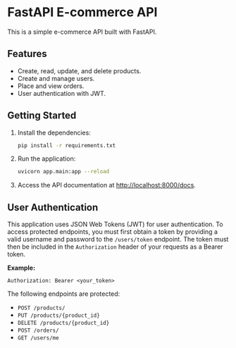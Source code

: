 # FastAPI E-commerce API

This is a simple e-commerce API built with FastAPI.

## Features

*   Create, read, update, and delete products.
*   Create and manage users.
*   Place and view orders.
*   User authentication with JWT.

## Getting Started

1.  Install the dependencies:

    ```bash
    pip install -r requirements.txt
    ```

2.  Run the application:

    ```bash
    uvicorn app.main:app --reload
    ```

3.  Access the API documentation at [http://localhost:8000/docs](http://localhost:8000/docs).

## User Authentication

This application uses JSON Web Tokens (JWT) for user authentication. To access protected endpoints, you must first obtain a token by providing a valid username and password to the `/users/token` endpoint. The token must then be included in the `Authorization` header of your requests as a Bearer token.

**Example:**

```
Authorization: Bearer <your_token>
```

The following endpoints are protected:

*   `POST /products/`
*   `PUT /products/{product_id}`
*   `DELETE /products/{product_id}`
*   `POST /orders/`
*   `GET /users/me`
